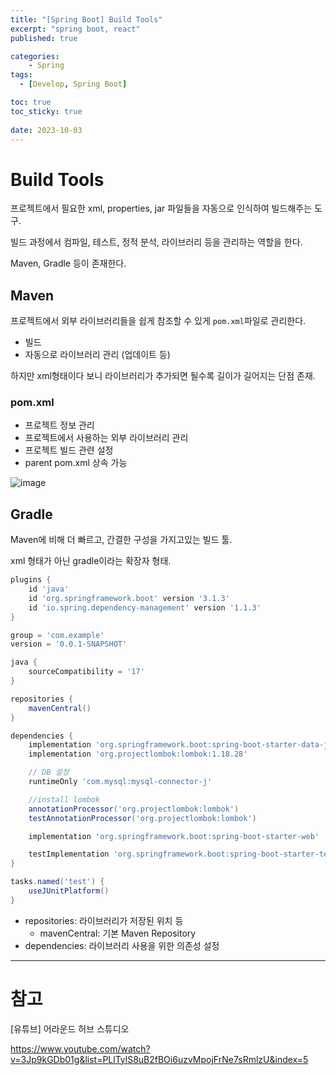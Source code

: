```yaml
---
title: "[Spring Boot] Build Tools"
excerpt: "spring boot, react"
published: true

categories:
    - Spring
tags:
  - [Develop, Spring Boot]

toc: true
toc_sticky: true
   
date: 2023-10-03
---
```


# Build Tools
프로젝트에서 필요한 xml, properties, jar 파일들을 자동으로 인식하여 빌드해주는 도구.

빌드 과정에서 컴파일, 테스트, 정적 분석, 라이브러리 등을 관리하는 역할을 한다.

Maven, Gradle 등이 존재한다.

## Maven
프로젝트에서 외부 라이브러리들을 쉽게 참조할 수 있게 `pom.xml`파일로 관리한다. 

- 빌드
- 자동으로 라이브러리 관리 (업데이트 등)

하지만 xml형태이다 보니 라이브러리가 추가되면 될수록 길이가 길어지는 단점 존재.

### pom.xml
- 프로젝트 정보 관리
- 프로젝트에서 사용하는 외부 라이브러리 관리
- 프로젝트 빌드 관련 설정
- parent pom.xml 상속 가능 

![image](https://github.com/ssoxong/ssoxong.github.io/assets/112956015/8c832482-af41-4eb2-b1e6-2c22b88b7c5e)

## Gradle
Maven에 비해 더 빠르고, 간결한 구성을 가지고있는 빌드 툴.

xml 형태가 아닌 gradle이라는 확장자 형태.

```gradle
plugins {
	id 'java'
	id 'org.springframework.boot' version '3.1.3'
	id 'io.spring.dependency-management' version '1.1.3'
}

group = 'com.example'
version = '0.0.1-SNAPSHOT'

java {
	sourceCompatibility = '17'
}

repositories {
	mavenCentral()
}

dependencies {
	implementation 'org.springframework.boot:spring-boot-starter-data-jpa'
	implementation 'org.projectlombok:lombok:1.18.28'

	// DB 설정
	runtimeOnly 'com.mysql:mysql-connector-j'

	//install lombok
	annotationProcessor('org.projectlombok:lombok')
	testAnnotationProcessor('org.projectlombok:lombok')

	implementation 'org.springframework.boot:spring-boot-starter-web'

	testImplementation 'org.springframework.boot:spring-boot-starter-test'
}

tasks.named('test') {
	useJUnitPlatform()
}
```

- repositories: 라이브러리가 저장된 위치 등
    - mavenCentral: 기본 Maven Repository
- dependencies: 라이브러리 사용을 위한 의존성 설정

----

# 참고
[유튜브] 어라운드 허브 스튜디오


https://www.youtube.com/watch?v=3Jp9kGDb01g&list=PLlTylS8uB2fBOi6uzvMpojFrNe7sRmlzU&index=5